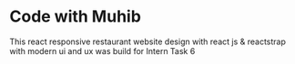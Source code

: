# Code with Muhib

This react responsive restaurant website design with react js & reactstrap with modern ui and ux was build for Intern Task 6
